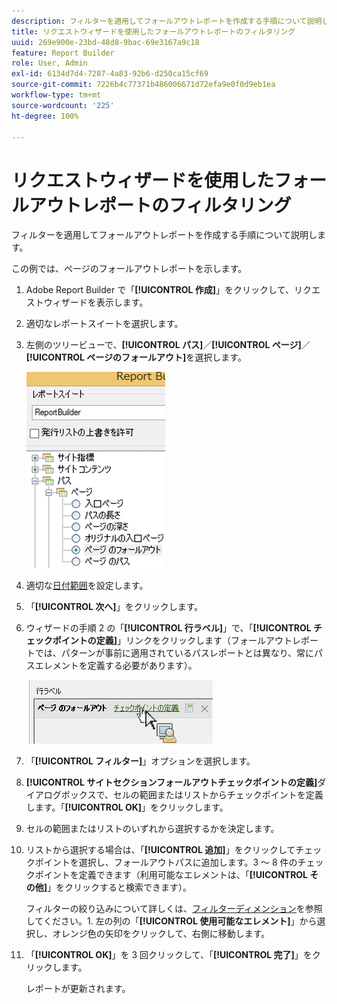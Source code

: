 ```yaml
---
description: フィルターを適用してフォールアウトレポートを作成する手順について説明します。
title: リクエストウィザードを使用したフォールアウトレポートのフィルタリング
uuid: 269e900e-23bd-48d8-9bac-69e3167a9c18
feature: Report Builder
role: User, Admin
exl-id: 6134d7d4-7287-4a83-92b6-d250ca15cf69
source-git-commit: 7226b4c77371b486006671d72efa9e0f0d9eb1ea
workflow-type: tm+mt
source-wordcount: '225'
ht-degree: 100%

---
```


# リクエストウィザードを使用したフォールアウトレポートのフィルタリング

フィルターを適用してフォールアウトレポートを作成する手順について説明します。

この例では、ページのフォールアウトレポートを示します。

1. Adobe Report Builder で「**[!UICONTROL 作成]**」をクリックして、リクエストウィザードを表示します。
1. 適切なレポートスイートを選択します。
1. 左側のツリービューで、**[!UICONTROL パス]**／**[!UICONTROL ページ]**／**[!UICONTROL ページのフォールアウト]**&#x200B;を選択します。

   ![](assets/page_fallout.png)

1. 適切な[日付範囲](/help/analyze/report-builder/data-requests/configuring-report-dates/custom-calendar.md)を設定します。
1. 「**[!UICONTROL 次へ]**」をクリックします。
1. ウィザードの手順 2 の「**[!UICONTROL 行ラベル]**」で、「**[!UICONTROL チェックポイントの定義]**」リンクをクリックします（フォールアウトレポートでは、パターンが事前に適用されているパスレポートとは異なり、常にパスエレメントを定義する必要があります）。

   ![](assets/define_checkpoints.png)

1. 「**[!UICONTROL フィルター]**」オプションを選択します。

1. **[!UICONTROL サイトセクションフォールアウトチェックポイントの定義]**&#x200B;ダイアログボックスで、セルの範囲またはリストからチェックポイントを定義します。「**[!UICONTROL OK]**」をクリックします。
1. セルの範囲またはリストのいずれから選択するかを決定します。
1. リストから選択する場合は、「**[!UICONTROL 追加]**」をクリックしてチェックポイントを選択し、フォールアウトパスに追加します。3 ～ 8 件のチェックポイントを定義できます（利用可能なエレメントは、「**[!UICONTROL その他]**」をクリックすると検索できます）。

   フィルターの絞り込みについて詳しくは、[フィルターディメンション](/help/analyze/report-builder/layout/c-filter-dimensions/filter-dimensions.md)を参照してください。1. 左の列の「**[!UICONTROL 使用可能なエレメント]**」から選択し、オレンジ色の矢印をクリックして、右側に移動します。
1. 「**[!UICONTROL OK]**」を 3 回クリックして、「**[!UICONTROL 完了]**」をクリックします。

   レポートが更新されます。
